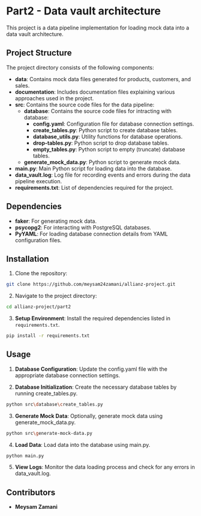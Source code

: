 # Part2 - Data vault architecture

This project is a data pipeline implementation for loading mock data into a data vault architecture.

## Project Structure

The project directory consists of the following components:

- **data**: Contains mock data files generated for products, customers, and sales.
- **documentation**: Includes documentation files explaining various approaches used in the project.
- **src**: Contains the source code files for the data pipeline:
  - **database**: Contains the source code files for intracting with database:
    - **config.yaml**: Configuration file for database connection settings.
    - **create_tables.py**: Python script to create database tables.
    - **database_utils.py**: Utility functions for database operations.
    - **drop-tables.py**: Python script to drop database tables.
    - **empty_tables.py**: Python script to empty (truncate) database tables.
  - **generate_mock_data.py**: Python script to generate mock data.
- **main.py**: Main Python script for loading data into the database.
- **data_vault.log**: Log file for recording events and errors during the data pipeline execution.
- **requirements.txt**: List of dependencies required for the project.


## Dependencies

- **faker**: For generating mock data.
- **psycopg2**: For interacting with PostgreSQL databases.
- **PyYAML**: For loading database connection details from YAML configuration files.

## Installation

1. Clone the repository:

```bash
git clone https://github.com/meysam24zamani/allianz-project.git
```

2. Navigate to the project directory:

```bash
cd allianz-project/part2
```

3. **Setup Environment**: Install the required dependencies listed in `requirements.txt`.

```bash
pip install -r requirements.txt
```

## Usage

1. **Database Configuration**: Update the config.yaml file with the appropriate database connection settings.

2. **Database Initialization**: Create the necessary database tables by running create_tables.py.

```bash
python src\database\create_tables.py
```

3. **Generate Mock Data**: Optionally, generate mock data using generate_mock_data.py.

```bash
python src\generate-mock-data.py
```

4. **Load Data**: Load data into the database using main.py.

```bash
python main.py
```

5. **View Logs**: Monitor the data loading process and check for any errors in data_vault.log.


## Contributors

- **Meysam Zamani**